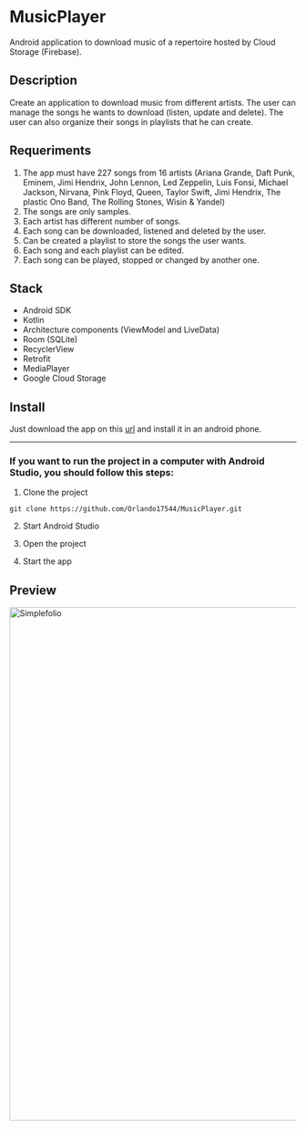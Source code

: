 # MusicPlayer

Android application to download music of a repertoire hosted by Cloud Storage (Firebase).

## Description

Create an application to download music from different artists. The user can manage the songs he wants to download (listen, update and delete). The user can also organize their songs in playlists that he can create. 

## Requeriments

1. The app must have 227 songs from 16 artists (Ariana Grande, Daft Punk, Eminem, Jimi Hendrix, John Lennon, Led Zeppelin, Luis Fonsi, Michael Jackson, Nirvana, Pink Floyd, Queen, Taylor Swift, Jimi Hendrix, The plastic Ono Band, The Rolling Stones, Wisin & Yandel)
2. The songs are only samples.
3. Each artist has different number of songs.
4. Each song can be downloaded, listened and deleted by the user.
5. Can be created a playlist to store the songs the user wants.
6. Each song and each playlist can be edited.
7. Each song can be played, stopped or changed by another one.

## Stack

- Android SDK
- Kotlin
- Architecture components (ViewModel and LiveData)
- Room (SQLite)
- RecyclerView
- Retrofit
- MediaPlayer
- Google Cloud Storage

## Install

Just download the app on this [url](https://github.com/Orlando17544/Portfolio/raw/main/musicPlayer.apk) and install it in an android phone.

---

### If you want to run the project in a computer with Android Studio, you should follow this steps:

1. Clone the project
```
git clone https://github.com/Orlando17544/MusicPlayer.git
```

2. Start Android Studio

3. Open the project

4. Start the app

## Preview

<img src="https://github.com/Orlando17544/Portfolio/blob/main/src/assets/musicPlayer.gif" alt="Simplefolio" width="900px" />
